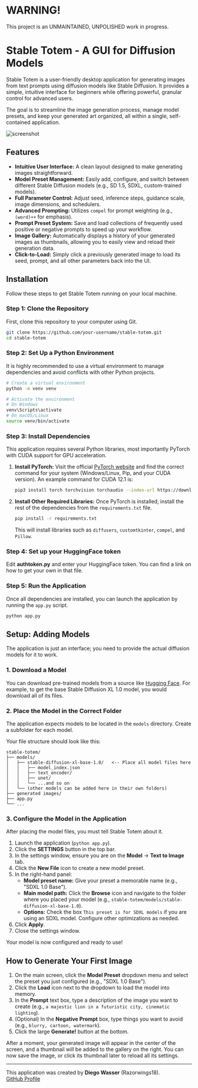 # WARNING!
This project is an UNMAINTAINED, UNPOLISHED work in progress.

# Stable Totem - A GUI for Diffusion Models

Stable Totem is a user-friendly desktop application for generating images from text prompts using diffusion models like Stable Diffusion. It provides a simple, intuitive interface for beginners while offering powerful, granular control for advanced users.

The goal is to streamline the image generation process, manage model presets, and keep your generated art organized, all within a single, self-contained application.

![screenshot](https://github.com/user-attachments/assets/aa03acfb-410e-4672-b23f-59c059979962)

## Features

-   **Intuitive User Interface:** A clean layout designed to make generating images straightforward.
-   **Model Preset Management:** Easily add, configure, and switch between different Stable Diffusion models (e.g., SD 1.5, SDXL, custom-trained models).
-   **Full Parameter Control:** Adjust seed, inference steps, guidance scale, image dimensions, and schedulers.
-   **Advanced Prompting:** Utilizes `compel` for prompt weighting (e.g., `(word)++` for emphasis).
-   **Prompt Preset System:** Save and load collections of frequently used positive or negative prompts to speed up your workflow.
-   **Image Gallery:** Automatically displays a history of your generated images as thumbnails, allowing you to easily view and reload their generation data.
-   **Click-to-Load:** Simply click a previously generated image to load its seed, prompt, and all other parameters back into the UI.

## Installation

Follow these steps to get Stable Totem running on your local machine.

### Step 1: Clone the Repository

First, clone this repository to your computer using Git.

```bash
git clone https://github.com/your-username/stable-totem.git
cd stable-totem
```

### Step 2: Set Up a Python Environment

It is highly recommended to use a virtual environment to manage dependencies and avoid conflicts with other Python projects.

```bash
# Create a virtual environment
python -m venv venv

# Activate the environment
# On Windows
venv\Scripts\activate
# On macOS/Linux
source venv/bin/activate
```

### Step 3: Install Dependencies

This application requires several Python libraries, most importantly PyTorch with CUDA support for GPU acceleration.

1.  **Install PyTorch:** Visit the official [PyTorch website](https://pytorch.org/get-started/locally/) and find the correct command for your system (Windows/Linux, Pip, and your CUDA version). An example command for CUDA 12.1 is:
    ```bash
    pip3 install torch torchvision torchaudio --index-url https://download.pytorch.org/whl/cu121
    ```

2.  **Install Other Required Libraries:** Once PyTorch is installed, install the rest of the dependencies from the `requirements.txt` file.
    ```bash
    pip install -r requirements.txt
    ```
    This will install libraries such as `diffusers`, `customtkinter`, `compel`, and `Pillow`.

### Step 4: Set up your HuggingFace token

Edit **authtoken.py** and enter your HuggingFace token. You can find a link on how to get your own in that file.

### Step 5: Run the Application

Once all dependencies are installed, you can launch the application by running the `app.py` script.

```bash
python app.py
```

## Setup: Adding Models

The application is just an interface; you need to provide the actual diffusion models for it to work.

### 1. Download a Model

You can download pre-trained models from a source like [Hugging Face](https://huggingface.co/). For example, to get the base Stable Diffusion XL 1.0 model, you would download all of its files.

### 2. Place the Model in the Correct Folder

The application expects models to be located in the `models` directory. Create a subfolder for each model.

Your file structure should look like this:

```
stable-totem/
├── models/
│   ├── stable-diffusion-xl-base-1.0/   <-- Place all model files here
│   │   ├── model_index.json
│   │   ├── text_encoder/
│   │   ├── unet/
│   │   └── ...and so on
│   └── (other models can be added here in their own folders)
├── generated images/
├── app.py
└── ...
```

### 3. Configure the Model in the Application

After placing the model files, you must tell Stable Totem about it.

1.  Launch the application (`python app.py`).
2.  Click the **SETTINGS** button in the top bar.
3.  In the settings window, ensure you are on the **Model** -> **Text to Image** tab.
4.  Click the **New File** icon to create a new model preset.
5.  In the right-hand panel:
    -   **Model preset name:** Give your preset a memorable name (e.g., "SDXL 1.0 Base").
    -   **Main model path:** Click the **Browse** icon and navigate to the folder where you placed your model (e.g., `stable-totem/models/stable-diffusion-xl-base-1.0`).
    -   **Options:** Check the box `This preset is for SDXL models` if you are using an SDXL model. Configure other optimizations as needed.
6.  Click **Apply**.
7.  Close the settings window.

Your model is now configured and ready to use!

## How to Generate Your First Image

1.  On the main screen, click the **Model Preset** dropdown menu and select the preset you just configured (e.g., "SDXL 1.0 Base").
2.  Click the **Load** icon next to the dropdown to load the model into memory.
3.  In the **Prompt** text box, type a description of the image you want to create (e.g., `a majestic lion in a futuristic city, cinematic lighting`).
4.  (Optional) In the **Negative Prompt** box, type things you want to avoid (e.g., `blurry, cartoon, watermark`).
5.  Click the large **Generate!** button at the bottom.

After a moment, your generated image will appear in the center of the screen, and a thumbnail will be added to the gallery on the right. You can now save the image, or click its thumbnail later to reload all its settings.

---

This application was created by **Diego Wasser** (Razorwings18).  
[GitHub Profile](https://github.com/razorwings18)
